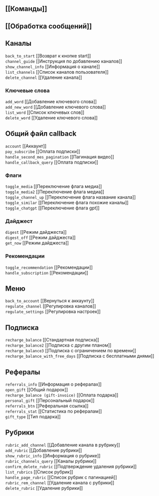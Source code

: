 ## [[Команды]]
## [[Обработка сообщений]]

## Каналы

`back_to_start` [[Возврат к кнопке start]]  
`сhannel_guide` [[Инструкция по добавлению каналов]]  
`show_channel_info` [[Информация о канале]]  
`list_channels` [[Список каналов пользователя]]  
`delete_channel` [[Удаление канала]]

### Ключевые слова

`add_word` [[Добавление ключевого слова]]  
`add_new_word` [[Добавление ключевого слова]]  
`list_word` [[Список ключевых слов]]  
`delete_word` [[Удаление ключевого слова]]

## Общий файл callback

`account` [[Аккаунт]]  
`pay_subscribe` [[Оплата подписки]]  
`handle_second_mes_pagination` [[Пагинация видео]]  
`handle_callback_query` [[Оплата подписки]]

### Флаги

`toggle_media` [[Переключение флага медиа]]  
`toggle_media2` [[Переключение флага медиа]]  
`toggle_channel_up` [[Переключение флага название канала]]  
`toggle_similar` [[Переключение флага похожие каналы]]  
`toggle_chatgpt` [[Переключение флага gpt]]

### Дайджест

`digest` [[Режим дайджеста]]  
`digest_off` [[Режим дайджеста]]  
`get_now` [[Режим дайджеста]]

### Рекомендации

`toggle_recommendation` [[Рекомендации]]  
`handle_subscription` [[Рекомендации]]

## Меню

`back_to_account` [[Вернуться к аккаунту]]  
`regulate_channel` [[Регулировка каналов]]  
`regulate_settings` [[Регулировка настроек]]

## Подписка

`recharge_balance` [[Стандартная подписка]]  
`recharge_balance2` [[Подписка с другим планом]]  
`recharge_balance3` [[Подписка с ограничением по времени]]  
`recharge_balance_with_free_days` [[Подписка с бесплатными днями]]

## Рефералы

`referrals_info` [[Информация о рефералах]]  
`open_gift` [[Общий подарок]]  
`recharge_balance (gift-invoice)` [[Оплата подарка]]  
`personal_gift` [[Персональный подарок]]  
`referrals_btn` [[Реферальная ссылка]]  
`referrals_stat` [[Статистика по рефералам]]  
`gift_type` [[Тип подарка]]

## Рубрики

`rubric_add_channel` [[Добавление канала в рубрику]]  
`add_rubric` [[Добавление рубрики]]  
`show_rubric_info` [[Информация о рубрике]]  
`rubric_channels_query` [[Каналы рубрики]]  
`confirm_delete_rubric` [[Подтверждение удаления рубрики]]  
`list_rubrics` [[Список рубрик]]  
`handle_page_rubric` [[Список рубрик с пагинацией]]  
`rubric_rem_channel` [[Удаление канала с рубрики]]  
`delete_rubric` [[Удаление рубрики]]